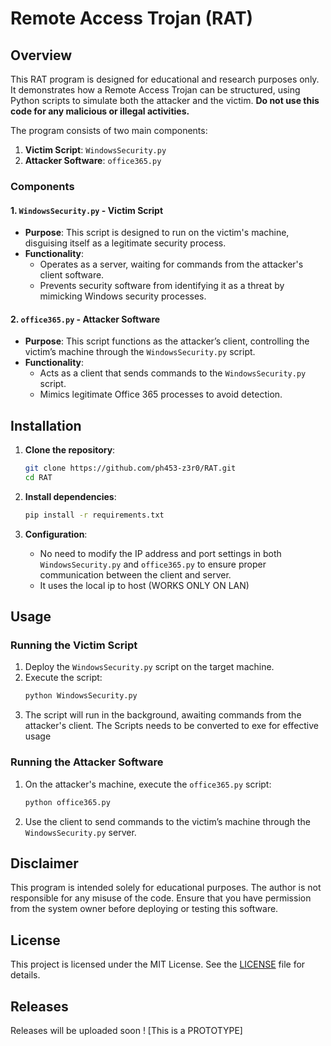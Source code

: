 # Remote Access Trojan (RAT)

## Overview
This RAT program is designed for educational and research purposes only. It demonstrates how a Remote Access Trojan can be structured, using Python scripts to simulate both the attacker and the victim. **Do not use this code for any malicious or illegal activities.**

The program consists of two main components:
1. **Victim Script**: `WindowsSecurity.py`
2. **Attacker Software**: `office365.py`

### Components

#### 1. `WindowsSecurity.py` - Victim Script
- **Purpose**: This script is designed to run on the victim's machine, disguising itself as a legitimate security process.
- **Functionality**: 
  - Operates as a server, waiting for commands from the attacker's client software.
  - Prevents security software from identifying it as a threat by mimicking Windows security processes.

#### 2. `office365.py` - Attacker Software
- **Purpose**: This script functions as the attacker’s client, controlling the victim’s machine through the `WindowsSecurity.py` script.
- **Functionality**:
  - Acts as a client that sends commands to the `WindowsSecurity.py` script.
  - Mimics legitimate Office 365 processes to avoid detection.

## Installation

1. **Clone the repository**:
    ```bash
    git clone https://github.com/ph453-z3r0/RAT.git
    cd RAT
    ```

2. **Install dependencies**:
    ```bash
    pip install -r requirements.txt
    ```

3. **Configuration**:
   - No need to modify the IP address and port settings in both `WindowsSecurity.py` and `office365.py` to ensure proper communication between the client and server.
   - It uses the local ip to host (WORKS ONLY ON LAN)
  
## Usage

### Running the Victim Script
1. Deploy the `WindowsSecurity.py` script on the target machine.
2. Execute the script:
    ```bash
    python WindowsSecurity.py
    ```
3. The script will run in the background, awaiting commands from the attacker's client.
   The Scripts needs to be converted to exe for effective usage

### Running the Attacker Software
1. On the attacker's machine, execute the `office365.py` script:
    ```bash
    python office365.py
    ```
2. Use the client to send commands to the victim’s machine through the `WindowsSecurity.py` server.

## Disclaimer
This program is intended solely for educational purposes. The author is not responsible for any misuse of the code. Ensure that you have permission from the system owner before deploying or testing this software.

## License
This project is licensed under the MIT License. See the [LICENSE](LICENSE) file for details.

## Releases
Releases will be uploaded soon ! [This is a PROTOTYPE]
